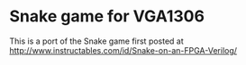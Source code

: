 Snake game for VGA1306
=======================

This is a port of the Snake game first posted at http://www.instructables.com/id/Snake-on-an-FPGA-Verilog/